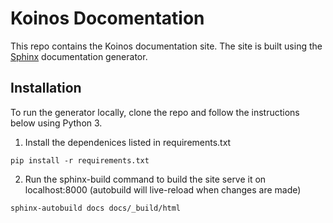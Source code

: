 # Koinos Docomentation

  

This repo contains the Koinos documentation site. The site is built using the [Sphinx](https://www.sphinx-doc.org/en/master/index.html) documentation generator.

  

## Installation

To run the generator locally, clone the repo and follow the instructions below using Python 3. 

  

1. Install the dependenices listed in requirements.txt
```
pip install -r requirements.txt
```
2. Run the sphinx-build command to build the site serve it on localhost:8000 (autobuild will live-reload when changes are made)
```
sphinx-autobuild docs docs/_build/html
```